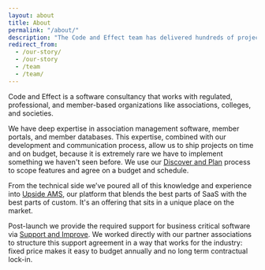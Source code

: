 ```yaml
---
layout: about
title: About
permalink: "/about/"
description: "The Code and Effect team has delivered hundreds of projects together since 2007."
redirect_from:
  - /our-story/
  - /our-story
  - /team
  - /team/
---
```


Code and Effect is a software consultancy that works with regulated, professional, and member-based organizations like associations, colleges, and societies.

We have deep expertise in association management software, member portals, and member databases. This expertise, combined with our development and communication process, allow us to ship projects on time and on budget, because it is extremely rare we have to implement something we haven't seen before. We use our [Discover and Plan](/discover-and-plan/) process to scope features and agree on a budget and schedule.

From the technical side we’ve poured all of this knowledge and experience into [Upside AMS](/upside-ams/), our platform that blends the best parts of SaaS with the best parts of custom. It's an offering that sits in a unique place on the market.

Post-launch we provide the required support for business critical software via [Support and Improve](/support-and-improve/). We worked directly with our partner associations to structure this support agreement in a way that works for the industry: fixed price makes it easy to budget annually and no long term contractual lock-in.
